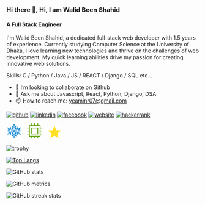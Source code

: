 ### Hi there 👋, Hi, I am Walid Been Shahid
#### A Full Stack Engineer
I'm Walid Been Shahid, a dedicated full-stack web developer with 1.5 years of experience. Currently studying Computer Science at the University of Dhaka, I love learning new technologies and thrive on the challenges of web development. My quick learning abilities drive my passion for creating innovative web solutions.

Skills: C / Python / Java / JS / REACT / Django / SQL etc...

- 👯 I’m looking to collaborate on Github 
- 💬 Ask me about Javascript, React, Python, Django, DSA 
- 📫 How to reach me: yeaminr07@gmail.com 

[<img src='https://cdn.jsdelivr.net/npm/simple-icons@3.0.1/icons/github.svg' alt='github' height='40'>](https://github.com/yeamin07)  [<img src='https://cdn.jsdelivr.net/npm/simple-icons@3.0.1/icons/linkedin.svg' alt='linkedin' height='40'>](https://www.linkedin.com/in/yeamin07/)  [<img src='https://cdn.jsdelivr.net/npm/simple-icons@3.0.1/icons/facebook.svg' alt='facebook' height='40'>](https://www.facebook.com/yeamin07)  [<img src='https://cdn.jsdelivr.net/npm/simple-icons@3.0.1/icons/icloud.svg' alt='website' height='40'>](https://walid1-developer.netlify.app/)  [<img src='https://cdn.jsdelivr.net/npm/simple-icons@3.0.1/icons/hackerrank.svg' alt='hackerrank' height='40'>](https://www.hackerrank.com/profile/yeaminr07)  

<a href='https://archiveprogram.github.com/'><img src='https://raw.githubusercontent.com/acervenky/animated-github-badges/master/assets/acbadge.gif' width='40' height='40'></a> <a href='https://docs.github.com/en/developers'><img src='https://raw.githubusercontent.com/acervenky/animated-github-badges/master/assets/devbadge.gif' width='40' height='40'></a> <a href='https://stars.github.com/'><img src='https://raw.githubusercontent.com/acervenky/animated-github-badges/master/assets/starbadge.gif' width='35' height='35'></a> 

[![trophy](https://github-profile-trophy.vercel.app/?username=yeamin07)](https://github.com/ryo-ma/github-profile-trophy)

[![Top Langs](https://github-readme-stats.vercel.app/api/top-langs/?username=yeamin07)](https://github.com/anuraghazra/github-readme-stats)

![GitHub stats](https://github-readme-stats.vercel.app/api?username=yeamin07&show_icons=true&count_private=true)  
 

![GitHub metrics](https://metrics.lecoq.io/yeamin07)  

![GitHub streak stats](https://streak-stats.demolab.com/?user=yeamin07)  

